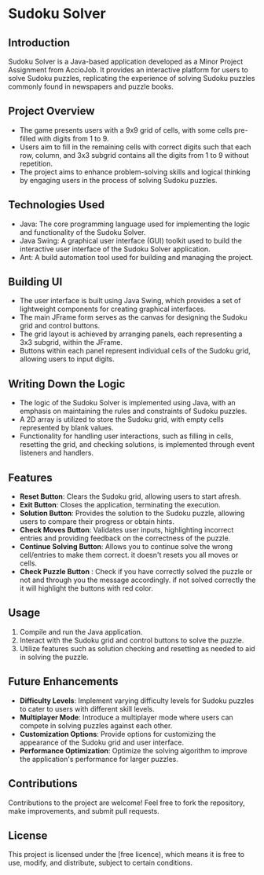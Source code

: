 # Sudoku Solver

## Introduction
Sudoku Solver is a Java-based application developed as a Minor Project Assignment from AccioJob. It provides an interactive platform for users to solve Sudoku puzzles, replicating the experience of solving Sudoku puzzles commonly found in newspapers and puzzle books.

## Project Overview
- The game presents users with a 9x9 grid of cells, with some cells pre-filled with digits from 1 to 9.
- Users aim to fill in the remaining cells with correct digits such that each row, column, and 3x3 subgrid contains all the digits from 1 to 9 without repetition.
- The project aims to enhance problem-solving skills and logical thinking by engaging users in the process of solving Sudoku puzzles.

## Technologies Used
- Java: The core programming language used for implementing the logic and functionality of the Sudoku Solver.
- Java Swing: A graphical user interface (GUI) toolkit used to build the interactive user interface of the Sudoku Solver application.
- Ant: A build automation tool used for building and managing the project.

## Building UI
- The user interface is built using Java Swing, which provides a set of lightweight components for creating graphical interfaces.
- The main JFrame form serves as the canvas for designing the Sudoku grid and control buttons.
- The grid layout is achieved by arranging panels, each representing a 3x3 subgrid, within the JFrame.
- Buttons within each panel represent individual cells of the Sudoku grid, allowing users to input digits.

## Writing Down the Logic
- The logic of the Sudoku Solver is implemented using Java, with an emphasis on maintaining the rules and constraints of Sudoku puzzles.
- A 2D array is utilized to store the Sudoku grid, with empty cells represented by blank values.
- Functionality for handling user interactions, such as filling in cells, resetting the grid, and checking solutions, is implemented through event listeners and handlers.

## Features
- **Reset Button**: Clears the Sudoku grid, allowing users to start afresh.
- **Exit Button**: Closes the application, terminating the execution.
- **Solution Button**: Provides the solution to the Sudoku puzzle, allowing users to compare their progress or obtain hints.
- **Check Moves Button**: Validates user inputs, highlighting incorrect entries and providing feedback on the correctness of the puzzle.
- **Continue Solving Button**: Allows you to continue solve the wrong cell/entries to make them correct. it doesn't resets you all moves or cells.
- **Check Puzzle Button** :  Check if you have correctly solved the puzzle or not and through you the message accordingly. if not solved correctly the it will highlight the buttons with red color.

## Usage
1. Compile and run the Java application.
2. Interact with the Sudoku grid and control buttons to solve the puzzle.
3. Utilize features such as solution checking and resetting as needed to aid in solving the puzzle.

## Future Enhancements
- **Difficulty Levels**: Implement varying difficulty levels for Sudoku puzzles to cater to users with different skill levels.
- **Multiplayer Mode**: Introduce a multiplayer mode where users can compete in solving puzzles against each other.
- **Customization Options**: Provide options for customizing the appearance of the Sudoku grid and user interface.
- **Performance Optimization**: Optimize the solving algorithm to improve the application's performance for larger puzzles.

## Contributions
Contributions to the project are welcome! Feel free to fork the repository, make improvements, and submit pull requests.

## License
This project is licensed under the [free licence), which means it is free to use, modify, and distribute, subject to certain conditions.

